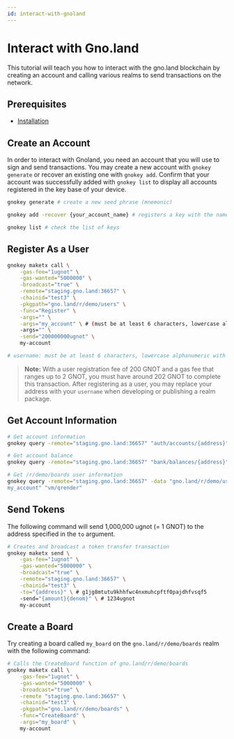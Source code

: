```yaml
---
id: interact-with-gnoland
---
```


# Interact with Gno.land

This tutorial will teach you how to interact with the gno.land blockchain by creating an account and calling various realms to send transactions on the network.

## Prerequisites

- [Installation](../getting-started/local-setup.md)

## Create an Account

In order to interact with Gnoland, you need an account that you will use to sign and send transactions. You may create a new account with `gnokey generate` or recover an existing one with `gnokey add`. Confirm that your account was successfully added with `gnokey list` to display all accounts registered in the key base of your device.

```bash
gnokey generate # create a new seed phrase (mnemonic)

gnokey add -recover {your_account_name} # registers a key with the name set as the value you put in {your_account_name} with a seed phrase

gnokey list # check the list of keys
```

## Register As a User

```bash
gnokey maketx call \
    -gas-fee="1ugnot" \
    -gas-wanted="5000000" \
    -broadcast="true" \
    -remote="staging.gno.land:36657" \
    -chainid="test3" \
    -pkgpath="gno.land/r/demo/users" \
    -func="Register" \
    -args="" \
    -args="my_account" \ # (must be at least 6 characters, lowercase alphanumeric with underscore)
    -args="" \
    -send="200000000ugnot" \
    my-account

# username: must be at least 6 characters, lowercase alphanumeric with underscore
```

> **Note:** With a user registration fee of 200 GNOT and a gas fee that ranges up to 2 GNOT, you must have around 202 GNOT to complete this transaction. After registering as a user, you may replace your address with your `username` when developing or publishing a realm package.

## Get Account Information

```bash
# Get account information
gnokey query -remote="staging.gno.land:36657" "auth/accounts/{address}"

# Get account balance
gnokey query -remote="staging.gno.land:36657" "bank/balances/{address}"

# Get /r/demo/boards user information
gnokey query -remote="staging.gno.land:36657" -data "gno.land/r/demo/users
my_account" "vm/qrender"
```

## Send Tokens

The following command will send 1,000,000 ugnot (= 1 GNOT) to the address specified in the `to` argument.

```bash
# Creates and broadcast a token transfer transaction
gnokey maketx send \
    -gas-fee="1ugnot" \
    -gas-wanted="5000000" \
    -broadcast="true" \
    -remote="staging.gno.land:36657" \
    -chainid="test3" \
    -to="{address}" \ # g1jg8mtutu9khhfwc4nxmuhcpftf0pajdhfvsqf5
    -send="{amount}{denom}" \ # 1234ugnot
    my-account
```

## Create a Board

Try creating a board called `my_board` on the `gno.land/r/demo/boards` realm with the following command:

```bash
# Calls the CreateBoard function of gno.land/r/demo/boards
gnokey maketx call \
    -gas-fee="1ugnot" \
    -gas-wanted="5000000" \
    -broadcast="true" \
    -remote "staging.gno.land:36657" \
    -chainid="test3" \
    -pkgpath="gno.land/r/demo/boards" \
    -func="CreateBoard" \
    -args="my_board" \
    my-account
```
